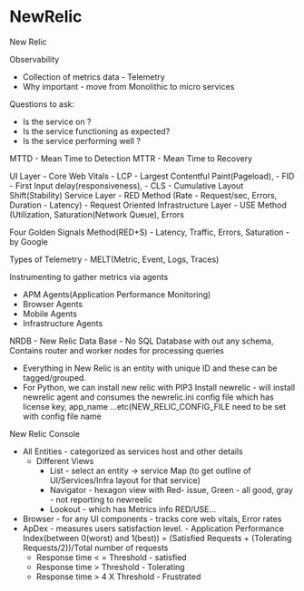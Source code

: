 # NewRelic

New Relic	

Observability 
- Collection of metrics data  -  Telemetry
- Why important - move from Monolithic to micro services

Questions to ask:
- Is the service on ?
- Is the service functioning as expected?
- Is the service performing well ?

MTTD - Mean Time to Detection
MTTR -  Mean Time to Recovery

UI Layer -  Core Web Vitals 
	-  LCP - Largest Contentful Paint(Pageload), 
	- FID - First Input delay(responsiveness), 
	- CLS - Cumulative Layout Shift(Stability)
Service Layer  - RED Method (Rate - Request/sec, Errors, Duration - Latency) -  Request Oriented
Infrastructure Layer - USE Method (Utilization, Saturation(Network Queue), Errors

Four Golden Signals Method(RED+S) -  Latency, Traffic, Errors, Saturation - by Google

Types of Telemetry - MELT(Metric, Event, Logs, Traces)

Instrumenting to gather metrics via agents
- APM Agents(Application Performance Monitoring)
- Browser Agents
- Mobile Agents
- Infrastructure Agents

NRDB - New Relic Data Base - No SQL Database with out any schema, Contains router and worker nodes for processing queries 

- Everything in New Relic is an entity with unique ID and these can be tagged/grouped.
- For Python, we can install new relic with PIP3 Install newrelic - will install newrelic agent and consumes the newrelic.ini config file which has license key, app_name …etc(NEW_RELIC_CONFIG_FILE need to be set with config file name 

New Relic Console
- All Entities - categorized as services host and other details
    - Different Views
        - List - select an entity -> service Map (to get outline of UI/Services/Infra layout for that service)
        - Navigator - hexagon view with Red- issue, Green - all good, gray - not reporting to newreelic
        - Lookout  - which has Metrics info RED/USE…
- Browser -  for any UI components - tracks core web vitals, Error rates
- ApDex -  measures users satisfaction level. - Application Performance Index(between 0(worst) and 1(best)) = (Satisfied Requests + (Tolerating Requests/2))/Total number of requests 
    - Response time < = Threshold -  satisfied
    - Response time > Threshold -  Tolerating
    - Response time > 4 X Threshold -  Frustrated
      
